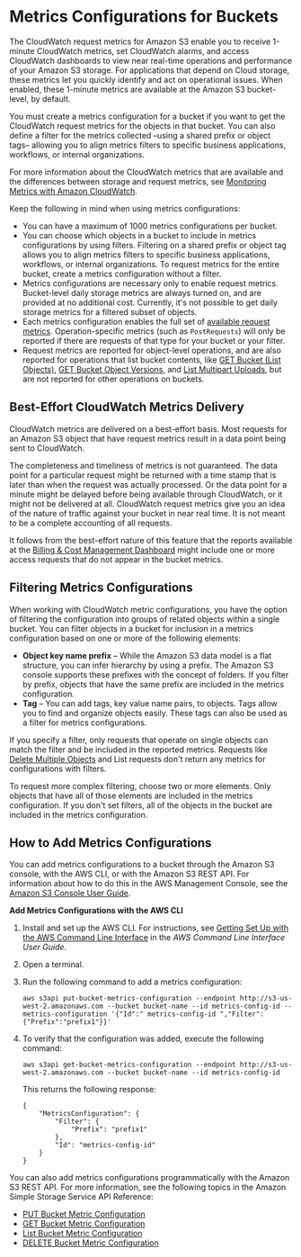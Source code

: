 # Metrics Configurations for Buckets<a name="metrics-configurations"></a>

The CloudWatch request metrics for Amazon S3 enable you to receive 1\-minute CloudWatch metrics, set CloudWatch alarms, and access CloudWatch dashboards to view near real\-time operations and performance of your Amazon S3 storage\. For applications that depend on Cloud storage, these metrics let you quickly identify and act on operational issues\. When enabled, these 1\-minute metrics are available at the Amazon S3 bucket\-level, by default\.

You must create a metrics configuration for a bucket if you want to get the CloudWatch request metrics for the objects in that bucket\. You can also define a filter for the metrics collected –using a shared prefix or object tags– allowing you to align metrics filters to specific business applications, workflows, or internal organizations\.

For more information about the CloudWatch metrics that are available and the differences between storage and request metrics, see [Monitoring Metrics with Amazon CloudWatch](cloudwatch-monitoring.md)\.

Keep the following in mind when using metrics configurations:
+ You can have a maximum of 1000 metrics configurations per bucket\.
+ You can choose which objects in a bucket to include in metrics configurations by using filters\. Filtering on a shared prefix or object tag allows you to align metrics filters to specific business applications, workflows, or internal organizations\. To request metrics for the entire bucket, create a metrics configuration without a filter\.
+ Metrics configurations are necessary only to enable request metrics\. Bucket\-level daily storage metrics are always turned on, and are provided at no additional cost\. Currently, it's not possible to get daily storage metrics for a filtered subset of objects\.
+ Each metrics configuration enables the full set of [available request metrics](cloudwatch-monitoring.md#s3-request-cloudwatch-metrics)\. Operation\-specific metrics \(such as `PostRequests`\) will only be reported if there are requests of that type for your bucket or your filter\.
+ Request metrics are reported for object\-level operations, and are also reported for operations that list bucket contents, like [GET Bucket \(List Objects\)](http://docs.aws.amazon.com/AmazonS3/latest/API/v2-RESTBucketGET.html), [GET Bucket Object Versions](http://docs.aws.amazon.com/AmazonS3/latest/API/RESTBucketGETVersion.html), and [List Multipart Uploads](http://docs.aws.amazon.com/AmazonS3/latest/API/mpUploadListMPUpload.html), but are not reported for other operations on buckets\.

## Best\-Effort CloudWatch Metrics Delivery<a name="metrics-configurations-delivery"></a>

 CloudWatch metrics are delivered on a best\-effort basis\. Most requests for an Amazon S3 object that have request metrics result in a data point being sent to CloudWatch\.

The completeness and timeliness of metrics is not guaranteed\. The data point for a particular request might be returned with a time stamp that is later than when the request was actually processed\. Or the data point for a minute might be delayed before being available through CloudWatch, or it might not be delivered at all\. CloudWatch request metrics give you an idea of the nature of traffic against your bucket in near real time\. It is not meant to be a complete accounting of all requests\.

It follows from the best\-effort nature of this feature that the reports available at the [Billing & Cost Management Dashboard](https://console.aws.amazon.com/billing/home?#/) might include one or more access requests that do not appear in the bucket metrics\.

## Filtering Metrics Configurations<a name="metrics-configurations-filter"></a>

When working with CloudWatch metric configurations, you have the option of filtering the configuration into groups of related objects within a single bucket\. You can filter objects in a bucket for inclusion in a metrics configuration based on one or more of the following elements:
+ **Object key name prefix** – While the Amazon S3 data model is a flat structure, you can infer hierarchy by using a prefix\. The Amazon S3 console supports these prefixes with the concept of folders\. If you filter by prefix, objects that have the same prefix are included in the metrics configuration\.
+ **Tag** – You can add tags, key value name pairs, to objects\. Tags allow you to find and organize objects easily\. These tags can also be used as a filter for metrics configurations\.

If you specify a filter, only requests that operate on single objects can match the filter and be included in the reported metrics\. Requests like [Delete Multiple Objects](http://docs.aws.amazon.com/AmazonS3/latest/API/multiobjectdeleteapi.html) and List requests don't return any metrics for configurations with filters\.

To request more complex filtering, choose two or more elements\. Only objects that have all of those elements are included in the metrics configuration\. If you don't set filters, all of the objects in the bucket are included in the metrics configuration\.

## How to Add Metrics Configurations<a name="add-metrics-configurations"></a>

You can add metrics configurations to a bucket through the Amazon S3 console, with the AWS CLI, or with the Amazon S3 REST API\. For information about how to do this in the AWS Management Console, see the [ Amazon S3 Console User Guide](http://docs.aws.amazon.com/AmazonS3/latest/user-guide/configure-metrics.html)\. 

**Add Metrics Configurations with the AWS CLI**

1. Install and set up the AWS CLI\. For instructions, see [Getting Set Up with the AWS Command Line Interface](http://docs.aws.amazon.com/cli/latest/userguide/cli-chap-getting-set-up.html) in the *AWS Command Line Interface User Guide*\.

1. Open a terminal\.

1. Run the following command to add a metrics configuration:

   ```
   aws s3api put-bucket-metrics-configuration --endpoint http://s3-us-west-2.amazonaws.com --bucket bucket-name --id metrics-config-id --metrics-configuration '{"Id":" metrics-config-id ","Filter":{"Prefix":"prefix1"}}'
   ```

1. To verify that the configuration was added, execute the following command:

   ```
   aws s3api get-bucket-metrics-configuration --endpoint http://s3-us-west-2.amazonaws.com --bucket bucket-name --id metrics-config-id
   ```

   This returns the following response:

   ```
   {
       "MetricsConfiguration": {
           "Filter": {
               "Prefix": "prefix1"
           },
           "Id": "metrics-config-id"
       }
   }
   ```

You can also add metrics configurations programmatically with the Amazon S3 REST API\. For more information, see the following topics in the Amazon Simple Storage Service API Reference:
+ [PUT Bucket Metric Configuration](http://docs.aws.amazon.com/AmazonS3/latest/API/RESTBucketPUTMetricConfiguration.html)
+ [GET Bucket Metric Configuration](http://docs.aws.amazon.com/AmazonS3/latest/API/RESTBucketGETMetricConfiguration.html)
+ [List Bucket Metric Configuration](http://docs.aws.amazon.com/AmazonS3/latest/API/RESTListBucketMetricsConfiguration.html)
+ [DELETE Bucket Metric Configuration](http://docs.aws.amazon.com/AmazonS3/latest/API/RESTDeleteBucketMetricsConfiguration.html)